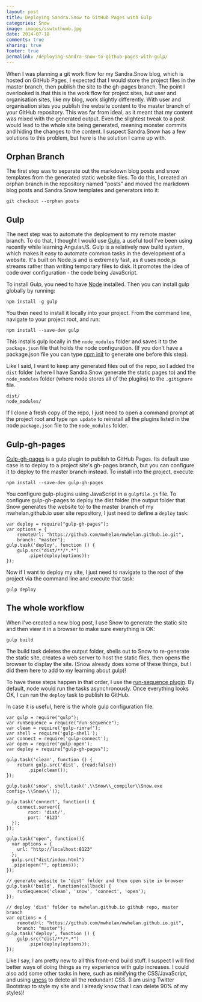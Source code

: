 ```yaml
---
layout: post
title: Deploying Sandra.Snow to GitHub Pages with Gulp
categories: Snow
image: images/sswtvthumb.jpg
date: 2014-07-18
comments: true
sharing: true
footer: true
permalink: /deploying-sandra-snow-to-github-pages-with-gulp/
---
```


When I was planning a git work flow for my Sandra.Snow blog, which is hosted on GitHub Pages, I expected that I would store the project files in the master branch, then publish the site to the gh-pages branch. The point I overlooked is that this is the work flow for project sites, but user and organisation sites, like my blog, work slightly differently. With user and organisation sites you publish the website content to the master branch of your GitHub repository. This was far from ideal, as it meant that my content was mixed with the generated output. Even the slightest tweak to a post would lead to the whole site being generated, meaning monster commits and hiding the changes to the content. I suspect Sandra.Snow has a few solutions to this problem, but here is the solution I came up with.
<!--excerpt-->

## Orphan Branch ##
The first step was to separate out the markdown blog posts and snow templates from the generated static website files. To do this, I created an orphan branch in the repository named "posts" and moved the markdown blog posts and Sandra.Snow templates and generators into it:

	git checkout --orphan posts
 
## Gulp ##
The next step was to automate the deployment to my remote master branch. To do that, I thought I would use [Gulp](http://gulpjs.com/), a useful tool I've been using recently while learning AngularJS. Gulp is a relatively new build system, which makes it easy to automate common tasks in the development of a website. It's built on Node.js and is extremely fast, as it uses node.js streams rather than writing temporary files to disk. It promotes the idea of code over configuration - the code being JavaScript.

To install Gulp, you need to have [Node](http://nodejs.org/) installed. Then you can install gulp globally by running:

	npm install -g gulp

You then need to install it locally into your project. From the command line, navigate to your project root, and run:

	npm install --save-dev gulp

This installs gulp locally in the `node_modules` folder and saves it to the `package.json` file that holds the node configuration. (If you don't have a package.json file you can type [npm init](https://www.npmjs.org/doc/cli/npm-init.html) to generate one before this step).

Like I said, I want to keep any generated files out of the repo, so I added the `dist` folder (where I have Sandra.Snow generate the static pages to) and the `node_modules` folder (where node stores all of the plugins) to the `.gitignore` file.

	dist/
	node_modules/

If I clone a fresh copy of the repo, I just need to open a command prompt at the project root and type `npm update` to reinstall all the plugins listed in the node `package.json` file to the `node_modules` folder.

## Gulp-gh-pages ##
[Gulp-gh-pages](https://github.com/rowoot/gulp-gh-pages) is a gulp plugin to publish to GitHub Pages. Its default use case is to deploy to a project site's gh-pages branch, but you can configure it to deploy to the master branch instead. To install into the project, execute:

	npm install --save-dev gulp-gh-pages

You configure gulp-plugins using JavaScript in a `gulpfile.js` file. To configure gulp-gh-pages to deploy the dist folder (the output folder that Snow generates the website to) to the master branch of my mwhelan.github.io user site repository, I just need to define a `deploy` task:

	var deploy = require("gulp-gh-pages");
	var options = { 
		remoteUrl: "https://github.com/mwhelan/mwhelan.github.io.git",
		branch: "master"};
	gulp.task('deploy', function () {
	    gulp.src("dist/**/*.*")
	        .pipe(deploy(options));
	});

Now if I want to deploy my site, I just need to navigate to the root of the project via the command line and execute that task:

	gulp deploy

## The whole workflow ##
When I've created a new blog post, I use Snow to generate the static site and then view it in a browser to make sure everything is OK:

	gulp build

The build task deletes the output folder, shells out to Snow to re-generate the static site, creates a web server to host the static files, then opens the browser to display the site. (Snow already does some of these things, but I did them here to add to my learning about gulp)! 

To have these steps happen in that order, I use the [run-sequence plugin](https://www.npmjs.org/package/run-sequence). By default, node would run the tasks asynchronously. Once everything looks OK, I can run the `deploy` task to publish to GitHub. 

In case it is useful, here is the whole gulp configuration file.

	var gulp = require("gulp");
	var runSequence = require("run-sequence");
	var clean = require('gulp-rimraf');
	var shell = require('gulp-shell');
	var connect = require('gulp-connect');
	var open = require('gulp-open');
	var deploy = require("gulp-gh-pages");
	
	gulp.task('clean', function () {
	    return gulp.src('dist', {read:false})
	        .pipe(clean());
	});
	
	gulp.task('snow', shell.task('.\\Snow\\_compiler\\Snow.exe config=.\\Snow\\'));
	
	gulp.task('connect', function() {
	  	connect.server({
	    	root: 'dist/',
	    	port: '8123'
	  });
	});
	
	gulp.task("open", function(){
	  var options = {
	    url: "http://localhost:8123"
	  };
	  gulp.src("dist/index.html")
	  .pipe(open("", options));
	});
	
	// generate website to 'dist' folder and then open site in browser
	gulp.task('build', function(callback) {
		runSequence('clean', 'snow', 'connect', 'open');
	});
	
	// deploy 'dist' folder to mwhelan.github.io github repo, master branch
	var options = { 
		remoteUrl: "https://github.com/mwhelan/mwhelan.github.io.git",
		branch: "master"};
	gulp.task('deploy', function () {
	    gulp.src("dist/**/*.*")
	        .pipe(deploy(options));
	});

Like I say, I am pretty new to all this front-end build stuff. I suspect I will find better ways of doing things as my experience with gulp increases. I could also add some other tasks in here, such as minifying the CSS/JavaScript, and using [uncss](http://addyosmani.com/blog/removing-unused-css/) to delete all the redundant CSS. (I am using Twitter Bootstrap to style my site and I already know that I can delete 90% of my styles)! 